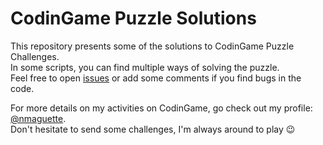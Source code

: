 # CodinGame Puzzle Solutions

This repository presents some of the solutions to CodinGame Puzzle Challenges.\
In some scripts, you can find multiple ways of solving the puzzle.\
Feel free to open [issues](../../issues) or add some comments if you find bugs in the code.

For more details on my activities on CodinGame, go check out my profile: [@nmaguette](https://www.codingame.com/profile/a0ded05b9fe1d6af7ca0611496a2f8a19062933).\
Don't hesitate to send some challenges, I'm always around to play :wink:
